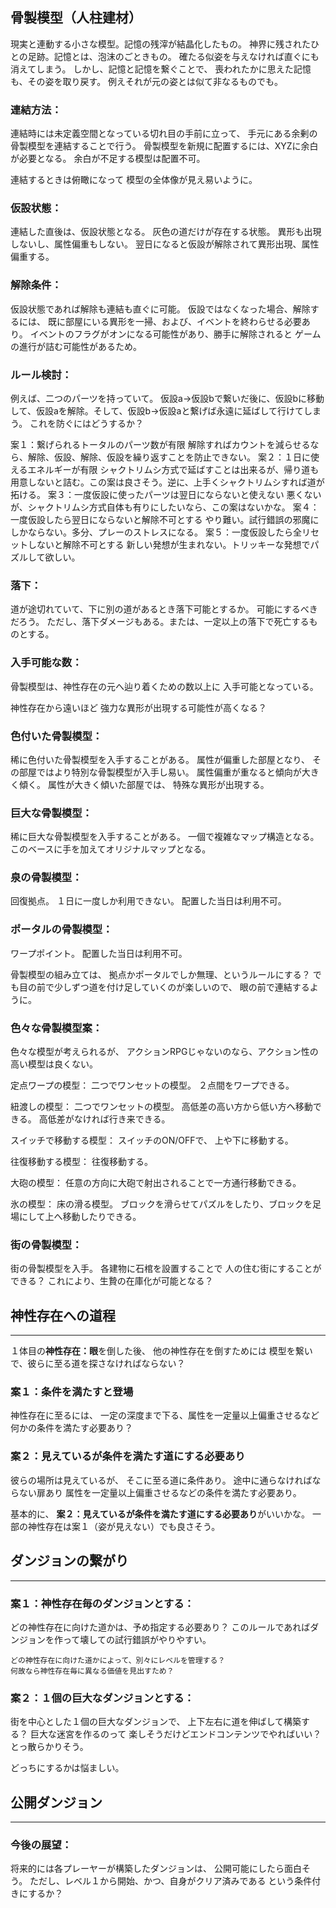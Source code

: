 ## 骨製模型（人柱建材）
現実と連動する小さな模型。記憶の残滓が結晶化したもの。
神界に残されたひとの足跡。記憶とは、泡沫のごときもの。
確たる似姿を与えなければ直ぐにも消えてしまう。
しかし、記憶と記憶を繋ぐことで、
喪われたかに思えた記憶も、その姿を取り戻す。
例えそれが元の姿とは似て非なるものでも。

### 連結方法：
連結時には未定義空間となっている切れ目の手前に立って、
手元にある余剰の骨製模型を連結することで行う。
骨製模型を新規に配置するには、XYZに余白が必要となる。
余白が不足する模型は配置不可。

連結するときは俯瞰になって
模型の全体像が見え易いように。

### 仮設状態：
連結した直後は、仮設状態となる。
灰色の道だけが存在する状態。
異形も出現しないし、属性偏重もしない。
翌日になると仮設が解除されて異形出現、属性偏重する。

### 解除条件：
仮設状態であれば解除も連結も直ぐに可能。
仮設ではなくなった場合、解除するには、
既に部屋にいる異形を一掃、および、イベントを終わらせる必要あり。
イベントのフラグがオンになる可能性があり、勝手に解除されると
ゲームの進行が詰む可能性があるため。

### ルール検討：
例えば、二つのパーツを持っていて。
仮設a→仮設bで繋いだ後に、仮設bに移動して、仮設aを解除。そして、仮設b→仮設aと繋げば永遠に延ばして行けてしまう。
これを防ぐにはどうするか？

案１：繋げられるトータルのパーツ数が有限
解除すればカウントを減らせるなら、解除、仮設、解除、仮設を繰り返すことを防止できない。
案２：１日に使えるエネルギーが有限
シャクトリムシ方式で延ばすことは出来るが、帰り道も用意しないと詰む。この案は良さそう。逆に、上手くシャクトリムシすれば道が拓ける。
案３：一度仮設に使ったパーツは翌日にならないと使えない
悪くないが、シャクトリムシ方式自体も有りにしたいなら、この案はないかな。
案４：一度仮設したら翌日にならないと解除不可とする
やり難い。試行錯誤の邪魔にしかならない。多分、プレーのストレスになる。
案５：一度仮設したら全リセットしないと解除不可とする
新しい発想が生まれない。トリッキーな発想でパズルして欲しい。

### 落下：
道が途切れていて、下に別の道があるとき落下可能とするか。
可能にするべきだろう。
ただし、落下ダメージもある。または、一定以上の落下で死亡するものとする。

### 入手可能な数：
骨製模型は、神性存在の元へ辿り着くための数以上に
入手可能となっている。

神性存在から遠いほど
強力な異形が出現する可能性が高くなる？

### 色付いた骨製模型：
稀に色付いた骨製模型を入手することがある。
属性が偏重した部屋となり、
その部屋ではより特別な骨製模型が入手し易い。
属性偏重が重なると傾向が大きく傾く。
属性が大きく傾いた部屋では、
特殊な異形が出現する。

### 巨大な骨製模型：
稀に巨大な骨製模型を入手することがある。
一個で複雑なマップ構造となる。
このベースに手を加えてオリジナルマップとなる。

### 泉の骨製模型：
回復拠点。
１日に一度しか利用できない。
配置した当日は利用不可。

### ポータルの骨製模型：
ワープポイント。
配置した当日は利用不可。

骨製模型の組み立ては、
拠点かポータルでしか無理、というルールにする？
でも目の前で少しずつ道を付け足していくのが楽しいので、
眼の前で連結するように。

### 色々な骨製模型案：
色々な模型が考えられるが、
アクションRPGじゃないのなら、アクション性の高い模型は良くない。

定点ワープの模型：
二つでワンセットの模型。
２点間をワープできる。

紐渡しの模型：
二つでワンセットの模型。
高低差の高い方から低い方へ移動できる。
高低差がなければ行き来できる。

スイッチで移動する模型：
スイッチのON/OFFで、
上や下に移動する。

往復移動する模型：
往復移動する。

大砲の模型：
任意の方向に大砲で射出されることで一方通行移動できる。

氷の模型：
床の滑る模型。
ブロックを滑らせてパズルをしたり、ブロックを足場にして上へ移動したりできる。




### 街の骨製模型：
街の骨製模型を入手。
各建物に石棺を設置することで
人の住む街にすることができる？
これにより、生贄の在庫化が可能となる？

## 神性存在への道程
---
１体目の**神性存在：眼**を倒した後、
他の神性存在を倒すためには
模型を繋いで、彼らに至る道を探さなければならない？

### 案１：条件を満たすと登場
神性存在に至るには、
一定の深度まで下る、属性を一定量以上偏重させるなど
何かの条件を満たす必要あり？

### 案２：見えているが条件を満たす道にする必要あり
彼らの場所は見えているが、
そこに至る道に条件あり。
途中に通らなければならない扉あり
属性を一定量以上偏重させるなどの条件を満たす必要あり。

基本的に、
**案２：見えているが条件を満たす道にする必要あり**がいいかな。
一部の神性存在は案１（姿が見えない）でも良さそう。


## ダンジョンの繋がり
---
### 案１：神性存在毎のダンジョンとする：
どの神性存在に向けた道かは、予め指定する必要あり？
このルールであればダンジョンを作って壊しての試行錯誤がやりやすい。

	どの神性存在に向けた道かによって、別々にレベルを管理する？
	何故なら神性存在毎に異なる価値を見出すため？

### 案２：１個の巨大なダンジョンとする：
街を中心とした１個の巨大なダンジョンで、
上下左右に道を伸ばして構築する？
巨大な迷宮を作るのって
楽しそうだけどエンドコンテンツでやればいい？
とっ散らかりそう。

どっちにするかは悩ましい。


## 公開ダンジョン
---
### 今後の展望：
将来的には各プレーヤーが構築したダンジョンは、
公開可能にしたら面白そう。
ただし、レベル１から開始、かつ、自身がクリア済みである
という条件付きにするか？

